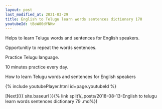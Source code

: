```yaml
---
layout: post
last_modified_at: 2021-03-29
title: English to Telugu learn words sentences dictionary 170 
youtubeId: tBoW00dfNKw
---
```

 
 
Helps to learn Telugu words and sentences for English speakers.

Opportunitiy to repeat the words sentences. 

Practice Telugu language. 
 
10 minutes practice every day. 
 
How to learn Telugu words and sentences for English speakers 
 
{% include youtubePlayer.html id=page.youtubeId %}
 
 
[Next]({{ site.baseurl }}{% link  split1/_posts/2018-08-13-English to telugu learn words sentences dictionary 79 .md%})
 
